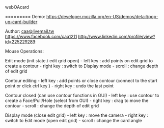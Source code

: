 webOAcard   

=========
Demo:
  https://developer.mozilla.org/en-US/demos/detail/pop-up-card-builder
  
Author:
  caa@livemail.tw   
  https://www.facebook.com/caa1211
  http://www.linkedin.com/profile/view?id=225229289
  
Mouse Operations:

  Edit mode (init state / edit grid open)
    - left key : add points on edit grid to create a contour
    - right key : switch to Display mode
    - scroll : change depth of edit grid
    
  Contour editing
    - left key : add points or close contour (connect to the start point or click ctrl key )
    - right key : undo the last point
    
  Contour closed (can use contour functions in GUI)
    - left key : use contour to create a Face/Pull/Hole (select from GUI)
    - right key : drag to move the contour
    - scroll : change the depth of edit grid
    
  Display mode (close edit grid)
    - left key : move the camera
    - right key : switch to Edit mode (open edit grid)
    - scroll : change the card angle
